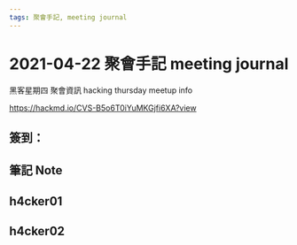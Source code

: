```yaml
---
tags: 聚會手記, meeting journal
---
```


2021-04-22 聚會手記 meeting journal
===

黑客星期四 聚會資訊
hacking thursday meetup info

https://hackmd.io/CVS-B5o6T0iYuMKGjfi6XA?view

簽到：
---

筆記 Note
---

## h4cker01

## h4cker02
